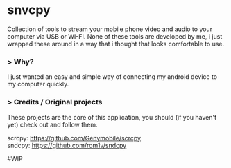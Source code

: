 # snvcpy
Collection of tools to stream your mobile phone video and audio to your computer via USB or WI-FI. None of these tools are developed by me, i just wrapped these around in a way that i thought that looks comfortable to use.

### > Why?
I just wanted an easy and simple way of connecting my android device to my computer quickly.

### > Credits / Original projects
These projects are the core of this application, you should (if you haven't yet) check out and follow them.

scrcpy: https://github.com/Genymobile/scrcpy <br>
sndcpy: https://github.com/rom1v/sndcpy <br>

#WIP
